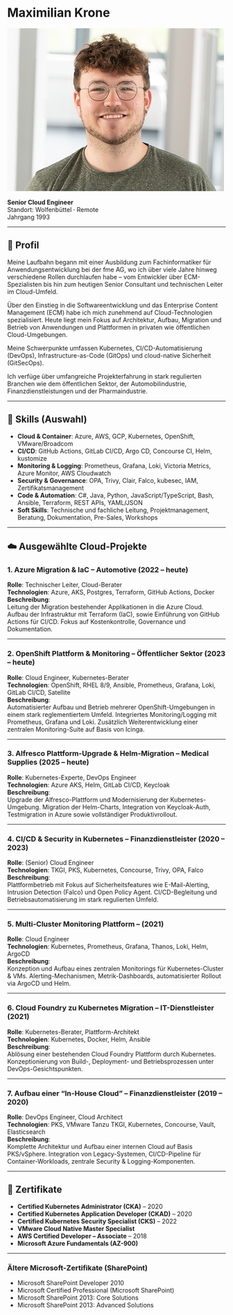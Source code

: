 
# Maximilian Krone

![Profilbild](img/Krone_Maximilian.jpg)

**Senior Cloud Engineer**  
Standort: Wolfenbüttel · Remote  
Jahrgang 1993

---

## 🔧 Profil

Meine Laufbahn begann mit einer Ausbildung zum Fachinformatiker für Anwendungsentwicklung bei der fme AG, wo ich über viele Jahre hinweg verschiedene Rollen durchlaufen habe – vom Entwickler über ECM-Spezialisten bis hin zum heutigen Senior Consultant und technischen Leiter im Cloud-Umfeld.

Über den Einstieg in die Softwareentwicklung und das Enterprise Content Management (ECM) habe ich mich zunehmend auf Cloud-Technologien spezialisiert. Heute liegt mein Fokus auf Architektur, Aufbau, Migration und Betrieb von Anwendungen und Plattformen in privaten wie öffentlichen Cloud-Umgebungen.

Meine Schwerpunkte umfassen Kubernetes, CI/CD-Automatisierung (DevOps), Infrastructure-as-Code (GitOps) und cloud-native Sicherheit (GitSecOps).

Ich verfüge über umfangreiche Projekterfahrung in stark regulierten Branchen wie dem öffentlichen Sektor, der Automobilindustrie, Finanzdienstleistungen und der Pharmaindustrie.


---

## 🧠 Skills (Auswahl)

- **Cloud & Container**: Azure, AWS, GCP, Kubernetes, OpenShift, VMware/Broadcom
- **CI/CD**: GitHub Actions, GitLab CI/CD, Argo CD, Concourse CI, Helm, kustomize
- **Monitoring & Logging**: Prometheus, Grafana, Loki, Victoria Metrics, Azure Monitor, AWS Cloudwatch
- **Security & Governance**: OPA, Trivy, Clair, Falco, kubesec, IAM, Zertifikatsmanagement
- **Code & Automation**: C#, Java, Python, JavaScript/TypeScript, Bash, Ansible, Terraform, REST APIs, YAML/JSON
- **Soft Skills**: Technische und fachliche Leitung, Projektmanagement, Beratung, Dokumentation, Pre-Sales, Workshops

---

## ☁️ Ausgewählte Cloud-Projekte

### 1. Azure Migration & IaC – Automotive (2022 – heute)
**Rolle**: Technischer Leiter, Cloud-Berater  
**Technologien**: Azure, AKS, Postgres, Terraform, GitHub Actions, Docker  
**Beschreibung**:  
Leitung der Migration bestehender Applikationen in die Azure Cloud. Aufbau der Infrastruktur mit Terraform (IaC), sowie Einführung von GitHub Actions für CI/CD. Fokus auf Kostenkontrolle, Governance und Dokumentation.

---

### 2. OpenShift Plattform & Monitoring – Öffentlicher Sektor (2023 – heute)
**Rolle**: Cloud Engineer, Kubernetes-Berater  
**Technologien**: OpenShift, RHEL 8/9, Ansible, Prometheus, Grafana, Loki, GitLab CI/CD, Satellite  
**Beschreibung**:  
Automatisierter Aufbau und Betrieb mehrerer OpenShift-Umgebungen in einem stark reglementiertem Umfeld. Integriertes Monitoring/Logging mit Prometheus, Grafana und Loki. Zusätzlich Weiterentwicklung einer zentralen Monitoring-Suite auf Basis von Icinga.

---

### 3. Alfresco Plattform-Upgrade & Helm-Migration – Medical Supplies (2025 – heute)
**Rolle**: Kubernetes-Experte, DevOps Engineer  
**Technologien**: Azure AKS, Helm, GitLab CI/CD, Keycloak  
**Beschreibung**:  
Upgrade der Alfresco-Plattform und Modernisierung der Kubernetes-Umgebung. Migration der Helm-Charts, Integration von Keycloak-Auth, Testmigration in Azure sowie vollständiger Produktivrollout.

---

### 4. CI/CD & Security in Kubernetes – Finanzdienstleister (2020 – 2023)
**Rolle**: (Senior) Cloud Engineer  
**Technologien**: TKGI, PKS, Kubernetes, Concourse, Trivy, OPA, Falco  
**Beschreibung**:  
Plattformbetrieb mit Fokus auf Sicherheitsfeatures wie E-Mail-Alerting, Intrusion Detection (Falco) und Open Policy Agent. CI/CD-Begleitung und Betriebsautomatisierung im stark regulierten Umfeld.

---

### 5. Multi-Cluster Monitoring Plattform – (2021)
**Rolle**: Cloud Engineer  
**Technologien**: Kubernetes, Prometheus, Grafana, Thanos, Loki, Helm, ArgoCD  
**Beschreibung**:  
Konzeption und Aufbau eines zentralen Monitorings für Kubernetes-Cluster & VMs. Alerting-Mechanismen, Metrik-Dashboards, automatisierter Rollout via ArgoCD und Helm.

---

### 6. Cloud Foundry zu Kubernetes Migration – IT-Dienstleister (2021)
**Rolle**: Kubernetes-Berater, Plattform-Architekt  
**Technologien**: Kubernetes, Docker, Helm, Ansible  
**Beschreibung**:  
Ablösung einer bestehenden Cloud Foundry Plattform durch Kubernetes. Konzeptionierung von Build-, Deployment- und Betriebsprozessen unter DevOps-Gesichtspunkten.

---

### 7. Aufbau einer “In-House Cloud” – Finanzdienstleister (2019 – 2020)
**Rolle**: DevOps Engineer, Cloud Architect  
**Technologien**: PKS, VMware Tanzu TKGI, Kubernetes, Concourse, Vault, Elasticsearch  
**Beschreibung**:  
Komplette Architektur und Aufbau einer internen Cloud auf Basis PKS/vSphere. Integration von Legacy-Systemen, CI/CD-Pipeline für Container-Workloads, zentrale Security & Logging-Komponenten.


---

## 📜 Zertifikate

- **Certified Kubernetes Administrator (CKA)** – 2020
- **Certified Kubernetes Application Developer (CKAD)** – 2020
- **Certified Kubernetes Security Specialist (CKS)** – 2022
- **VMware Cloud Native Master Specialist**
- **AWS Certified Developer – Associate** – 2018
- **Microsoft Azure Fundamentals (AZ-900)**

---

### Ältere Microsoft-Zertifikate (SharePoint)

- Microsoft SharePoint Developer 2010
- Microsoft Certified Professional (Microsoft SharePoint)
- Microsoft SharePoint 2013: Core Solutions
- Microsoft SharePoint 2013: Advanced Solutions